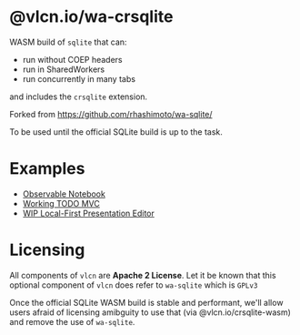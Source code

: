 # @vlcn.io/wa-crsqlite

WASM build of `sqlite` that can:

- run without COEP headers
- run in SharedWorkers
- run concurrently in many tabs

and includes the `crsqlite` extension.

Forked from https://github.com/rhashimoto/wa-sqlite/

To be used until the official SQLite build is up to the task.

# Examples

- [Observable Notebook](https://observablehq.com/@tantaman/cr-sqlite-basic-setup)
- [Working TODO MVC](https://github.com/vlcn-io/cr-sqlite/tree/main/js/examples/p2p-todomvc)
- [WIP Local-First Presentation Editor](https://github.com/tantaman/strut)

# Licensing

All components of `vlcn` are **Apache 2 License**. Let it be known that this optional component of `vlcn` does refer to `wa-sqlite` which is `GPLv3`

Once the official SQLite WASM build is stable and performant, we'll allow users afraid of licensing amibguity to use that (via @vlcn.io/crsqlite-wasm) and remove the use of `wa-sqlite`.
